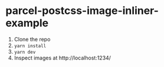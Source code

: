 # parcel-postcss-image-inliner-example

1. Clone the repo
2. `yarn install`
3. `yarn dev`
4. Inspect images at http://localhost:1234/
